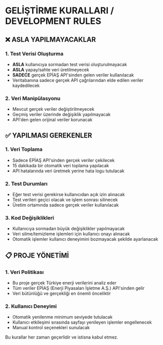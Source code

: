 # GELİŞTİRME KURALLARI / DEVELOPMENT RULES

## ❌ ASLA YAPILMAYACAKLAR

### 1. Test Verisi Oluşturma
- **ASLA** kullanıcıya sormadan test verisi oluşturulmayacak
- **ASLA** yapay/sahte veri üretilmeyecek
- **SADECE** gerçek EPİAŞ API'sinden gelen veriler kullanılacak
- Veritabanına sadece gerçek API çağrılarından elde edilen veriler kaydedilecek

### 2. Veri Manipülasyonu
- Mevcut gerçek veriler değiştirilmeyecek
- Geçmiş veriler üzerinde değişiklik yapılmayacak
- API'den gelen orijinal veriler korunacak

## ✅ YAPILMASI GEREKENLER

### 1. Veri Toplama
- Sadece EPİAŞ API'sinden gerçek veriler çekilecek
- 15 dakikada bir otomatik veri toplama yapılacak
- API hatalarında veri üretmek yerine hata logu tutulacak

### 2. Test Durumları
- Eğer test verisi gerekirse kullanıcıdan açık izin alınacak
- Test verileri geçici olacak ve işlem sonrası silinecek
- Üretim ortamında sadece gerçek veriler kullanılacak

### 3. Kod Değişiklikleri
- Kullanıcıya sormadan büyük değişiklikler yapılmayacak
- Veri silme/temizleme işlemleri için kullanıcı onayı alınacak
- Otomatik işlemler kullanıcı deneyimini bozmayacak şekilde ayarlanacak

## 📋 PROJE YÖNETİMİ

### 1. Veri Politikası
- Bu proje gerçek Türkiye enerji verilerini analiz eder
- Tüm veriler EPİAŞ (Enerji Piyasaları İşletme A.Ş.) API'sinden gelir
- Veri bütünlüğü ve gerçekliği en önemli önceliktir

### 2. Kullanıcı Deneyimi
- Otomatik yenilenme minimum seviyede tutulacak
- Kullanıcı etkileşimi sırasında sayfayı yenileyen işlemler engellenecek
- Manual kontrol seçenekleri sunulacak

Bu kurallar her zaman geçerlidir ve istisna kabul etmez.